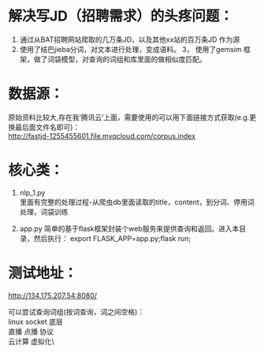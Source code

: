 # 解决写JD（招聘需求）的头疼问题：
1.  通过从BAT招聘网站爬取的几万条JD，以及其他xx站的百万条JD 作为源
2.  使用了结巴jieba分词，对文本进行处理，变成语料。
3，  使用了gemsim 框架，做了词袋模型，对查询的词组和库里面的做相似度匹配。

# 数据源：
   原始资料比较大,存在我‘腾讯云’上面，需要使用的可以用下面链接方式获取(e.g.更换最后面文件名即可)：   
   http://fastjd-1255455601.file.myqcloud.com/corpus.index

# 核心类：
1.  nlp_1.py  
里面有完整的处理过程-从爬虫db里面读取的title，content，到分词、停用词处理，词袋训练

2. app.py 
简单的基于flask框架封装个web服务来提供查询和返回。进入本目录，然后执行：
export FLASK_APP=app.py;flask run;

# 测试地址：
http://134.175.207.54:8080/ 

可以尝试查询词组(按词查询，词之间空格)：\
linux socket 底层\
直播 点播 协议\
云计算 虚拟化\
